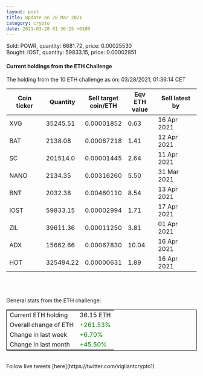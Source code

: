 ```yaml
---
layout: post
title: Update on 28 Mar 2021
category: crypto
date: 2021-03-28 01:36:15 +0100
---
```

<!-- Global site tag (gtag.js) - Google Analytics -->
<script async src="https://www.googletagmanager.com/gtag/js?id=UA-103831149-5"></script>
<script>
  window.dataLayer = window.dataLayer || [];
  function gtag(){dataLayer.push(arguments);}
  gtag('js', new Date());

  gtag('config', 'UA-103831149-5');
</script>
Sold: POWR, quantity:      6681.72, price:   0.00025530<br>Bought: IOST, quantity:     59833.15, price:   0.00002851<br>

#### Current holdings from the ETH Challenge

The holding from the 10 ETH challenge as on: 03/28/2021, 01:36:14 CET

|Coin ticker|Quantity|Sell target<br>coin/ETH|Eqv ETH<br>value|Sell latest by|
|-----------|--------|-----------|-----------|--------------|
XVG|35245.51|  0.00001852|0.63|16 Apr 2021|
BAT|2138.08|  0.00067218|1.41|12 Apr 2021|
SC|201514.0|  0.00001445|2.64|11 Apr 2021|
NANO|2134.35|  0.00316260|5.50|31 Mar 2021|
BNT|2032.38|  0.00460110|8.54|13 Apr 2021|
IOST|59833.15|  0.00002994|1.71|17 Apr 2021|
ZIL|39611.36|  0.00011250|3.81|01 Apr 2021|
ADX|15662.66|  0.00067830|10.04|16 Apr 2021|
HOT|325494.22|  0.00000631|1.89|16 Apr 2021|

<br>
<br>
<br>
General stats from the ETH challenge:

<table style="border:1px solid black;margin-left:auto;margin-right:auto;">
	<tbody>
	<tr>
		<td>Current ETH holding</td>
		<td>     36.15 ETH</td>
	</tr>
	<tr>
		<td>Overall change of ETH</td>
		<td><font color="green">+261.53%</font></td>
	</tr>
	<tr>
		<td>Change in last week</td>
		<td><font color="green">+6.70%</font></td>
	</tr>
	<tr>
		<td>Change in last month</td>
		<td><font color="green">+45.50%</font></td>
	</tr>
	</tbody>
</table>

<br>
Follow live tweets [here](https://twitter.com/vigilantcrypto1)
<br>
<br>